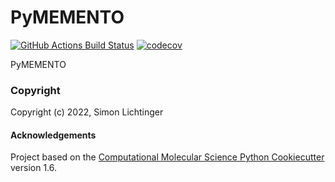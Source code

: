 PyMEMENTO
==============================
[//]: # (Badges)
[![GitHub Actions Build Status](https://github.com/REPLACE_WITH_OWNER_ACCOUNT/PyMEMENTO/workflows/CI/badge.svg)](https://github.com/REPLACE_WITH_OWNER_ACCOUNT/PyMEMENTO/actions?query=workflow%3ACI)
[![codecov](https://codecov.io/gh/REPLACE_WITH_OWNER_ACCOUNT/PyMEMENTO/branch/master/graph/badge.svg)](https://codecov.io/gh/REPLACE_WITH_OWNER_ACCOUNT/PyMEMENTO/branch/master)


PyMEMENTO

### Copyright

Copyright (c) 2022, Simon Lichtinger


#### Acknowledgements
 
Project based on the 
[Computational Molecular Science Python Cookiecutter](https://github.com/molssi/cookiecutter-cms) version 1.6.
